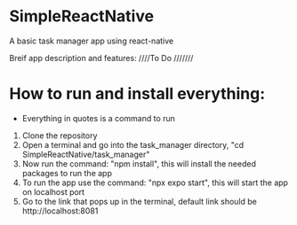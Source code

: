 # SimpleReactNative
A basic task manager app using react-native

Breif app description and features:
 ////To Do ///////


# How to run and install everything:
* Everything in quotes is a command to run
1) Clone the repository
2) Open a terminal and go into the task_manager directory, "cd SimpleReactNative/task_manager"
3) Now run the command: "npm install", this will install the needed packages to run the app
4) To run the app use the command: "npx expo start", this will start the app on localhost port
5) Go to the link that pops up in the terminal, default link should be http://localhost:8081